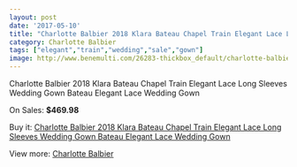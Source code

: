 ```yaml
---
layout: post
date: '2017-05-10'
title: "Charlotte Balbier 2018 Klara Bateau Chapel Train Elegant Lace Long Sleeves Wedding Gown Bateau Elegant Lace Wedding Gown"
category: Charlotte Balbier
tags: ["elegant","train","wedding","sale","gown"]
image: http://www.benemulti.com/26283-thickbox_default/charlotte-balbier-2018-klara-bateau-chapel-train-elegant-lace-long-sleeves-wedding-gown-bateau-elegant-lace-wedding-gown.jpg
---
```

Charlotte Balbier 2018 Klara Bateau Chapel Train Elegant Lace Long Sleeves Wedding Gown Bateau Elegant Lace Wedding Gown

On Sales: **$469.98**
<a href="https://www.benemulti.com/en/charlotte-balbier/10414-charlotte-balbier-2018-klara-bateau-chapel-train-elegant-lace-long-sleeves-wedding-gown-bateau-elegant-lace-wedding-gown.html"><amp-img layout="responsive" width="600" height="600" src="//www.benemulti.com/26283-thickbox_default/charlotte-balbier-2018-klara-bateau-chapel-train-elegant-lace-long-sleeves-wedding-gown-bateau-elegant-lace-wedding-gown.jpg" alt="Charlotte Balbier 2018 Klara Bateau Chapel Train Elegant Lace Long Sleeves Wedding Gown Bateau Elegant Lace Wedding Gown 0" /></a>
<a href="https://www.benemulti.com/en/charlotte-balbier/10414-charlotte-balbier-2018-klara-bateau-chapel-train-elegant-lace-long-sleeves-wedding-gown-bateau-elegant-lace-wedding-gown.html"><amp-img layout="responsive" width="600" height="600" src="//www.benemulti.com/26286-thickbox_default/charlotte-balbier-2018-klara-bateau-chapel-train-elegant-lace-long-sleeves-wedding-gown-bateau-elegant-lace-wedding-gown.jpg" alt="Charlotte Balbier 2018 Klara Bateau Chapel Train Elegant Lace Long Sleeves Wedding Gown Bateau Elegant Lace Wedding Gown 1" /></a>
<a href="https://www.benemulti.com/en/charlotte-balbier/10414-charlotte-balbier-2018-klara-bateau-chapel-train-elegant-lace-long-sleeves-wedding-gown-bateau-elegant-lace-wedding-gown.html"><amp-img layout="responsive" width="600" height="600" src="//www.benemulti.com/26285-thickbox_default/charlotte-balbier-2018-klara-bateau-chapel-train-elegant-lace-long-sleeves-wedding-gown-bateau-elegant-lace-wedding-gown.jpg" alt="Charlotte Balbier 2018 Klara Bateau Chapel Train Elegant Lace Long Sleeves Wedding Gown Bateau Elegant Lace Wedding Gown 2" /></a>
<a href="https://www.benemulti.com/en/charlotte-balbier/10414-charlotte-balbier-2018-klara-bateau-chapel-train-elegant-lace-long-sleeves-wedding-gown-bateau-elegant-lace-wedding-gown.html"><amp-img layout="responsive" width="600" height="600" src="//www.benemulti.com/26284-thickbox_default/charlotte-balbier-2018-klara-bateau-chapel-train-elegant-lace-long-sleeves-wedding-gown-bateau-elegant-lace-wedding-gown.jpg" alt="Charlotte Balbier 2018 Klara Bateau Chapel Train Elegant Lace Long Sleeves Wedding Gown Bateau Elegant Lace Wedding Gown 3" /></a>

Buy it: [Charlotte Balbier 2018 Klara Bateau Chapel Train Elegant Lace Long Sleeves Wedding Gown Bateau Elegant Lace Wedding Gown](https://www.benemulti.com/en/charlotte-balbier/10414-charlotte-balbier-2018-klara-bateau-chapel-train-elegant-lace-long-sleeves-wedding-gown-bateau-elegant-lace-wedding-gown.html "Charlotte Balbier 2018 Klara Bateau Chapel Train Elegant Lace Long Sleeves Wedding Gown Bateau Elegant Lace Wedding Gown")

View more: [Charlotte Balbier](https://www.benemulti.com/en/90-charlotte-balbier "Charlotte Balbier")